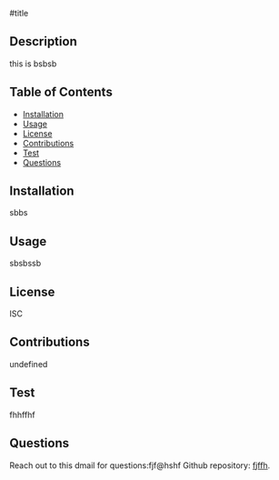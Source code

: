 #title
  ## Description 
  this is bsbsb
  ## Table of Contents
  - [Installation](#Installation)
  - [Usage](#Usage)
  - [License](#License)
  - [Contributions](#Contributions)
  - [Test](#Test) 
  - [Questions](#Questions) 
  ## Installation
  sbbs
  ## Usage
  sbsbssb
  ## License
  ISC
  ## Contributions
  undefined
  ## Test
  fhhffhf
  ## Questions
  Reach out to this dmail for questions:fjf@hshf
  Github repository: [fjffh](https://github.com/fjffh/).


